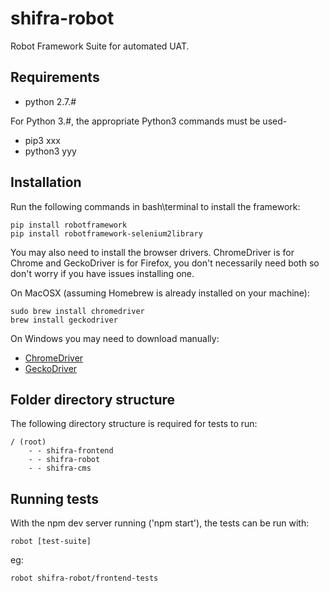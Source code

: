# shifra-robot
Robot Framework Suite for automated UAT.

## Requirements
 - python 2.7.#
 
 For Python 3.#, the appropriate Python3 commands must be used-
 - pip3 xxx
 - python3 yyy

## Installation
Run the following commands in bash\terminal to install the framework:

	pip install robotframework
	pip install robotframework-selenium2library 

You may also need to install the browser drivers. 
ChromeDriver is for Chrome and GeckoDriver is for Firefox, you don't necessarily need both so don't worry if you have issues installing one.

On MacOSX (assuming Homebrew is already installed on your machine):

	sudo brew install chromedriver
	brew install geckodriver

On Windows you may need to download manually:
* [ChromeDriver](https://sites.google.com/a/chromium.org/chromedriver/)
* [GeckoDriver](https://github.com/mozilla/geckodriver)

## Folder directory structure
The following directory structure is required for tests to run:

	/ (root)
		- - shifra-frontend
		- - shifra-robot
		- - shifra-cms

## Running tests
With the npm dev server running ('npm start'), the tests can be run with:

	robot [test-suite]
eg:

	robot shifra-robot/frontend-tests
